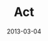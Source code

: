 ---
layout: media
category: media
series: "Follow the Leader"
title: "Act"
date: 2013-03-04
description: "Brian Tome talks about learning how to act on what the Leader is asking us to do."
video: "https://s3.amazonaws.com/crossroadsvideomessages/followtheleader-04.mp4"
video-poster: "https://www.crossroads.net/uploadedfiles/followtheleader-04-still.jpg"
---